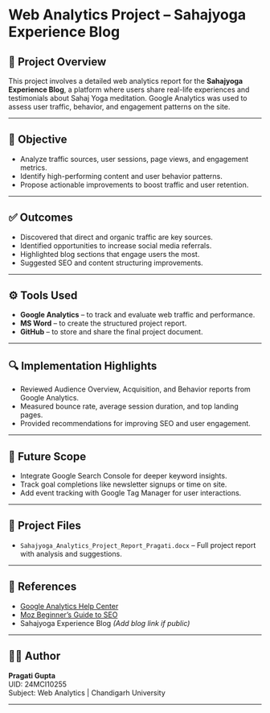 # Web Analytics Project – Sahajyoga Experience Blog

## 📘 Project Overview
This project involves a detailed web analytics report for the **Sahajyoga Experience Blog**, a platform where users share real-life experiences and testimonials about Sahaj Yoga meditation. Google Analytics was used to assess user traffic, behavior, and engagement patterns on the site.

---

## 🎯 Objective
- Analyze traffic sources, user sessions, page views, and engagement metrics.
- Identify high-performing content and user behavior patterns.
- Propose actionable improvements to boost traffic and user retention.

---

## ✅ Outcomes
- Discovered that direct and organic traffic are key sources.
- Identified opportunities to increase social media referrals.
- Highlighted blog sections that engage users the most.
- Suggested SEO and content structuring improvements.

---

## ⚙️ Tools Used
- **Google Analytics** – to track and evaluate web traffic and performance.
- **MS Word** – to create the structured project report.
- **GitHub** – to store and share the final project document.

---

## 🔍 Implementation Highlights
- Reviewed Audience Overview, Acquisition, and Behavior reports from Google Analytics.
- Measured bounce rate, average session duration, and top landing pages.
- Provided recommendations for improving SEO and user engagement.

---

## 🚀 Future Scope
- Integrate Google Search Console for deeper keyword insights.
- Track goal completions like newsletter signups or time on site.
- Add event tracking with Google Tag Manager for user interactions.

---

## 📂 Project Files
- `Sahajyoga_Analytics_Project_Report_Pragati.docx` – Full project report with analysis and suggestions.

---

## 📎 References
- [Google Analytics Help Center](https://support.google.com/analytics)
- [Moz Beginner’s Guide to SEO](https://moz.com/beginners-guide-to-seo)
- Sahajyoga Experience Blog *(Add blog link if public)*

---

## 🙋‍♀️ Author
**Pragati Gupta**  
UID: 24MCI10255  
Subject: Web Analytics | Chandigarh University

---

